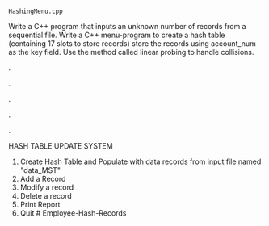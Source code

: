 															HashingMenu.cpp

 Write a C++ program that inputs an unknown number of records from a 
 sequential file. Write a C++ menu-program to create a hash table (containing 17 slots to store records)
 store the records using account_num as the key field. Use the method called linear probing to handle 
 collisions.
 

.

.

.

.

.

HASH TABLE UPDATE SYSTEM 

1) Create Hash Table and Populate with data records from input file named "data_MST"
2) Add a Record
3) Modify a record
4) Delete a record
5) Print Report
6) Quit # Employee-Hash-Records
